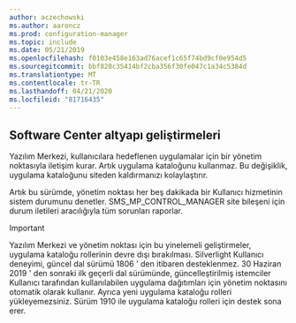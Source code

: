 ```yaml
---
author: aczechowski
ms.author: aaroncz
ms.prod: configuration-manager
ms.topic: include
ms.date: 05/21/2019
ms.openlocfilehash: f0103e458e163ad76acef1c65f74bd9cf0e954d5
ms.sourcegitcommit: bbf820c35414bf2cba356f30fe047c1a34c5384d
ms.translationtype: MT
ms.contentlocale: tr-TR
ms.lasthandoff: 04/21/2020
ms.locfileid: "81716435"
---
```

## <a name="software-center-infrastructure-improvements"></a><a name="bkmk_swctr"></a>Software Center altyapı geliştirmeleri

<!--3555950-->

Yazılım Merkezi, kullanıcılara hedeflenen uygulamalar için bir yönetim noktasıyla iletişim kurar. Artık uygulama kataloğunu kullanmaz. Bu değişiklik, uygulama kataloğunu siteden kaldırmanızı kolaylaştırır.

Artık bu sürümde, yönetim noktası her beş dakikada bir Kullanıcı hizmetinin sistem durumunu denetler. SMS_MP_CONTROL_MANAGER site bileşeni için durum iletileri aracılığıyla tüm sorunları raporlar.

> [!Important]  
> Yazılım Merkezi ve yönetim noktası için bu yinelemeli geliştirmeler, uygulama kataloğu rollerinin devre dışı bırakılması. Silverlight Kullanıcı deneyimi, güncel dal sürümü 1806 ' den itibaren desteklenmez. 30 Haziran 2019 ' den sonraki ilk geçerli dal sürümünde, güncelleştirilmiş istemciler Kullanıcı tarafından kullanılabilen uygulama dağıtımları için yönetim noktasını otomatik olarak kullanır. Ayrıca yeni uygulama kataloğu rolleri yükleyemezsiniz. Sürüm 1910 ile uygulama kataloğu rolleri için destek sona erer.  
